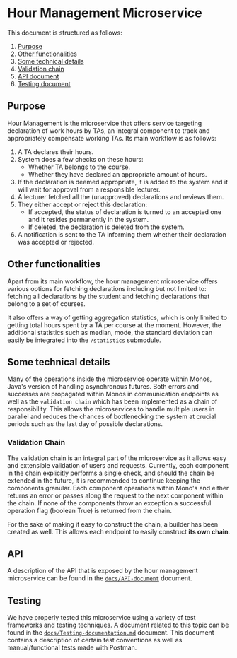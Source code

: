 # Hour Management Microservice

This document is structured as follows:

1. [Purpose](#purpose)
2. [Other functionalities](#other-functionalities)
3. [Some technical details](#some-technical-details)
4. [Validation chain](#validation-chain)
5. [API document](#API)
7. [Testing document](#Testing)

## Purpose
Hour Management is the microservice that offers service targeting declaration of work hours by TAs, an integral component to track and appropriately compensate working TAs. Its main workflow is as follows:
1. A TA declares their hours.
2. System does a few checks on these hours:
    - Whether TA belongs to the course.
    - Whether they have declared an appropriate amount of hours.
3. If the declaration is deemed appropriate, it is added to the system and it will wait for approval from a responsible lecturer.
4. A lecturer fetched all the (unapproved) declarations and reviews them.
5. They either accept or reject this declaration:
    - If accepted, the status of declaration is turned to an accepted one and it resides permanently in the system.
    - If deleted, the declaration is deleted from the system.
6. A notification is sent to the TA informing them whether their declaration was accepted or rejected.

## Other functionalities
Apart from its main workflow, the hour management microservice offers various options for fetching declarations including but not limited to: fetching all declarations by the student and fetching declarations that belong to a set of courses.

It also offers a way of getting aggregation statistics, which is only limited to getting total hours spent by a TA per course at the moment. However, the additional statistics such as median, mode, the standard deviation can easily be integrated into the `/statistics` submodule.

## Some technical details
Many of the operations inside the microservice operate within Monos, Java's version of handling asynchronous futures. Both errors and successes are propagated within Monos in communication endpoints as well as the `validation chain` which has been implemented as a chain of responsibility. This allows the microservices to handle multiple users in parallel and reduces the chances of bottlenecking the system at crucial periods such as the last day of possible declarations.

### Validation Chain
The validation chain is an integral part of the microservice as it allows easy and extensible validation of users and requests. Currently, each component in the chain explicitly performs a single check, and should the chain be extended in the future, it is recommended to continue keeping the components granular. Each component operations within Mono's and either returns an error or passes along the request to the next component within the chain. If none of the components throw an exception a successful operation flag (boolean True) is returned from the chain.

For the sake of making it easy to construct the chain, a builder has been created as well. This allows each endpoint to easily construct **its own chain**.

## API

A description of the API that is exposed by the hour management microservice can be found in the [`docs/API-document`](docs/API-document.md) document.

## Testing

We have properly tested this microservice using a variety of test frameworks and testing techniques. A document related to this topic can be found in the [`docs/Testing-documentation.md`](docs/Testing-documentation.md) document. This document contains a description of certain test conventions as well as manual/functional tests made with Postman.

